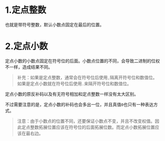 # 1.定点整数

也就是带符号整数，默认小数点固定在最后的位置。

# 2.定点小数

定点小数的小数点固定在符号位的后面。小数点位置的不同，会导致二进制的位权不一样，造成结果不同。

> 补充：如果是定点整数，通常会在符号位后使用`,`隔离开符号位和数值位。如果是定点小数就在符号位后使用`.`来隔开符号位和数值位。

定点小数的原反补码以及有无符号相加和定点整数一样没有太大区别。

不过需要注意的是，定点小数的补码也会多出一位，并且真值`0`也只有一种表达方式。

> 注意：由于小数点的位置不同，还要保证小数点不变，并且不改变权值。因此定点整数拓展位置应该在符号位的后面拓展位数。而定点小数拓展位置应该在最右边。
